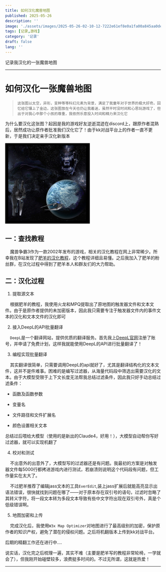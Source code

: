 ```yaml
---
title: 如何汉化魔兽地图
published: 2025-05-26
description: ''
image: './assets/images/2025-05-26-02-10-12-7222e61ef8e0a1fa00a845aa0de502f.png'
tags: [记录,游戏]
category: '记录'
draft: false 
lang: ''
---
```


记录我汉化的一张魔兽地图

---

# 如何汉化一张魔兽地图

> `这张图以太空，异形，变种等等科幻元素为背景，满足了我童年对于世界的极大好奇。回忆给它镶上了金边，这张图放在今天也仍让我着迷，虽然平时没时间和心思玩游戏了，但出于对我心中那个小孩的尊重，我依然乐意投入时间和精力来汉化它`

为什么要汉化这张图？起因是我的游戏好友逆逝混迹在discord上，跟原作者混熟后，居然成功让原作者批准我们汉化它了！由于kk对战平台上的作者一直不更新，于是我们决定亲手汉化新版本

![](assets/images/2025-05-26-02-10-12-7222e61ef8e0a1fa00a845aa0de502f.png)

## 一：查找教程

    魔兽争霸3作为一款2002年发布的游戏，相关的汉化教程在网上非常稀少。所幸我在B站发现了[肥羊的汉化教程](https://www.bilibili.com/read/readlist/rl149421?spm_id_from=333.1369.opus.module_collection.click)，这个教程详细且易懂。之后我加入了肥羊的粉丝群，在汉化过程中得到了肥羊本人和群友们的大力帮助。

## 二：汉化过程

1. 提取源文本

    根据肥羊的教程，我使用火龙和MPQ提取出了原地图的触发器文件和文本文件。由于是原作者提供的未加密版本，因此我只需要专注于触发器文件内的事件文本的汉化和文本文件的汉化即可

2. 接入DeepL的API批量翻译

    `DeepL`是一个翻译网站，提供优质的翻译服务。首先我上[DeepL官网](https://www.deepl.com)注册了账号，并申请了免费计划，这样我就能使用DeepL的API进行批量翻译了！

3. 编程实现批量翻译

    其实翻译很简单，只需要调用DeepL的api就好了，尤其是翻译结构化的文本文件，这并不是件难事。困难的是编写过滤器，从海量代码段中筛选出需要汉化的文本。由于大模型受限于上下文长度无法帮我总结过滤条件，因此我只好手动总结过滤条件：

- 函数及函数参数

- 变量名

- 文件路径和文件扩展名

- 颜色设置相关文本

总结过后喂给大模型（使用的是新出的Claude4，好用！），大模型自动帮你写好过滤器，就可以实现机翻了

4. 校对和测试

    不出意外的出意外了，大模型写的过滤器还是有问题。我最初的方案是对触发器文件每5000行都拷进游戏内进行测试，若崩溃则说明这个代码段有问题，但工作量实在太大了。

    不过肥羊推荐了编辑jass文本的工具`EverEdit`,装上jass扩展后就能高亮显示出语法错误，很快就找到问题在哪了——对于原本存在双引号的语句，过滤时忽略了其转义字符，将一段文本转为多段文本导致有些中文字符出现在双引号外，真是个低级错误啊。

5. 地图加密和上传

    完成汉化后，我使用`W3x Map Optimizer`对地图进行了最高级别的加密，保护原作者的知识产权，避免了潜在的侵权问题。之后将机翻版本上传到kk对战平台。

后期的精翻工作还在进行中....

说实话，汉化完之后梳理一遍，其实不难（主要是肥羊写的教程非常轮椅，一学就会了），但我刚开始碰壁较多，浪费挺多时间的。不过无所谓，这就是热爱！

---
